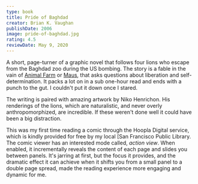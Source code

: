 ```yaml
---
type: book
title: Pride of Baghdad
creator: Brian K. Vaughan
publishDate: 2006
image: pride-of-baghdad.jpg
rating: 4.5
reviewDate: May 9, 2020
---
```


A short, page-turner of a graphic novel that follows four lions who escape from the Baghdad zoo during the US bombing. The story is a fable in the vain of [Animal Farm](https://www.goodreads.com/book/show/7613.Animal_Farm?from_search=true&from_srp=true&qid=8NojKB1OYo&rank=1) or [Maus](https://www.goodreads.com/book/show/15195.The_Complete_Maus), that asks questions about liberation and self-determination. It packs a lot on in a sub one-hour read and ends with a punch to the gut. I couldn't put it down once I stared.

The writing is paired with amazing artwork by Niko Henrichon. His renderings of the lions, which are naturalistic, and never overly anthropomorphized, are incredible. If these weren't done well it could have been a big distraction.

This was my first time reading a comic through the Hoopla Digital service, which is kindly provided for free by my local [San Francisco Public Library. The comic viewer has an interested mode called, _action view_. When enabled, it incrementally reveals the content of each page and slides you between panels. It's jarring at first, but the focus it provides, and the dramatic effect it can achieve when it shifts you from a small panel to a double page spread, made the reading experience more engaging and dynamic for me.
